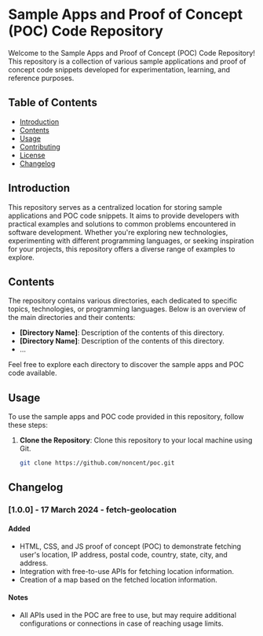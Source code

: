 # Sample Apps and Proof of Concept (POC) Code Repository

Welcome to the Sample Apps and Proof of Concept (POC) Code Repository! This repository is a collection of various sample applications and proof of concept code snippets developed for experimentation, learning, and reference purposes.

## Table of Contents

- [Introduction](#introduction)
- [Contents](#contents)
- [Usage](#usage)
- [Contributing](#contributing)
- [License](#license)
- [Changelog](#changelog)

## Introduction

This repository serves as a centralized location for storing sample applications and POC code snippets. It aims to provide developers with practical examples and solutions to common problems encountered in software development. Whether you're exploring new technologies, experimenting with different programming languages, or seeking inspiration for your projects, this repository offers a diverse range of examples to explore.

## Contents

The repository contains various directories, each dedicated to specific topics, technologies, or programming languages. Below is an overview of the main directories and their contents:

- **[Directory Name]**: Description of the contents of this directory.
- **[Directory Name]**: Description of the contents of this directory.
- ...

Feel free to explore each directory to discover the sample apps and POC code available.

## Usage

To use the sample apps and POC code provided in this repository, follow these steps:

1. **Clone the Repository**: Clone this repository to your local machine using Git.
   ```bash
   git clone https://github.com/noncent/poc.git
   ```

## Changelog

### [1.0.0] - 17 March 2024 - fetch-geolocation

#### Added
- HTML, CSS, and JS proof of concept (POC) to demonstrate fetching user's location, IP address, postal code, country, state, city, and address.
- Integration with free-to-use APIs for fetching location information.
- Creation of a map based on the fetched location information.

#### Notes
- All APIs used in the POC are free to use, but may require additional configurations or connections in case of reaching usage limits.
